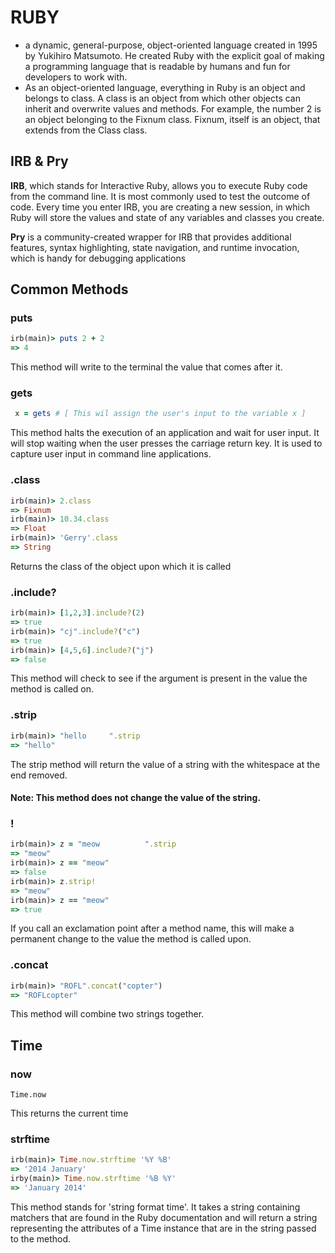 # RUBY

- a dynamic, general-purpose, object-oriented language created in 1995 by Yukihiro Matsumoto. He created Ruby with the explicit goal of making a programming language that is readable by humans and fun for developers to work with.
- As an object-oriented language, everything in Ruby is an object and belongs to class. A class is an object from which other objects can inherit and overwrite values and methods. For example, the number 2 is an object belonging to the Fixnum class. Fixnum, itself is an object, that extends from the Class class.

## IRB & Pry

**IRB**, which stands for Interactive Ruby, allows you to execute Ruby code from the
command line. It is most commonly used to test the outcome of code. Every time
you enter IRB, you are creating a new session, in which Ruby will store the
values and state of any variables and classes you create.

**Pry** is a community-created wrapper for IRB that provides additional features,
syntax highlighting, state navigation, and runtime invocation, which is handy
for debugging applications

## Common Methods

### puts

```ruby
irb(main)> puts 2 + 2
=> 4
```

This method will write to the terminal the value that comes after it.

### gets

```ruby
 x = gets # [ This wil assign the user's input to the variable x ]
```

This method halts the execution of an application and wait for user input. It
will stop waiting when the user presses the carriage return key. It is used to
capture user input in command line applications.


### .class

```ruby
irb(main)> 2.class
=> Fixnum
irb(main)> 10.34.class
=> Float
irb(main)> 'Gerry'.class
=> String
```

Returns the class of the object upon which it is called

### .include?

```ruby
irb(main)> [1,2,3].include?(2)
=> true
irb(main)> "cj".include?("c")
=> true
irb(main)> [4,5,6].include?("j")
=> false
```

This method will check to see if the argument is present in the value the
method is called on.

### .strip

```ruby
irb(main)> "hello     ".strip
=> "hello"
```

The strip method will return the value of a string with the whitespace at the
end removed.

#### Note: This method does not change the value of the string.

### !

```ruby
irb(main)> z = "meow          ".strip
=> "meow"
irb(main)> z == "meow"
=> false
irb(main)> z.strip!
=> "meow"
irb(main)> z == "meow"
=> true
```

If you call an exclamation point after a method name, this will make a permanent change to the value the method is called upon.

### .concat

```ruby
irb(main)> "ROFL".concat("copter")
=> "ROFLcopter"
```

This method will combine two strings together.



## Time

### now
```
Time.now
```

This returns the current time

### strftime

```ruby
irb(main)> Time.now.strftime '%Y %B'
=> '2014 January'
irby(main)> Time.now.strftime '%B %Y'
=> 'January 2014'
```
This method stands for 'string format time'. It takes a string containing matchers that are found in the Ruby documentation and will return a string representing the attributes of a Time instance that are in the string passed to the method.
